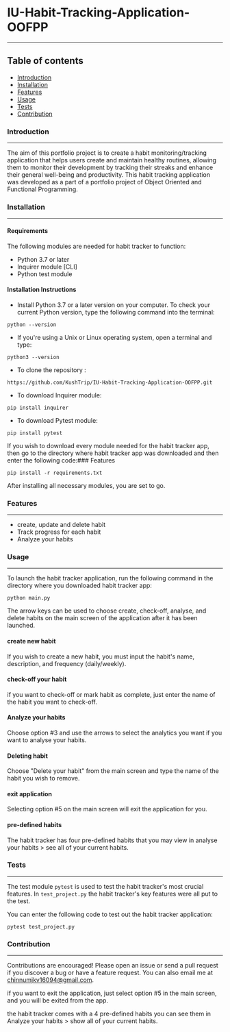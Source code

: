 # IU-Habit-Tracking-Application-OOFPP
***
## Table of contents
- [Introduction](#Introduction)
- [Installation](#Installation)
- [Features](#Features)
- [Usage](#Usage)
- [Tests](#Tests)
- [Contribution](#Contribution)

### Introduction
***
The aim of this portfolio project is to create a habit monitoring/tracking application that helps users create and maintain healthy routines, allowing them to monitor their development by tracking their streaks and enhance their general well-being and productivity.
This habit tracking application was developed as a part of a portfolio  project of Object Oriented and Functional Programming.

### Installation
***
#### Requirements
The following modules are needed for habit tracker to function:
- Python 3.7 or later 
- Inquirer module [CLI]
- Python test module

#### Installation Instructions
* Install Python 3.7 or a later version on your computer. To check your current Python version, type the following command into the terminal: 
```commandline
python --version
```
* If you're using a Unix or Linux operating system, open a terminal and type:
```commandline
python3 --version
```
* To clone the repository : 

```commandline
https://github.com/KushTrip/IU-Habit-Tracking-Application-OOFPP.git
```
* To download Inquirer module: 
```commandline
pip install inquirer
```
* To download Pytest module:
```commandline
pip install pytest
```
If you wish to download every module needed for the habit tracker app, then go to the directory where habit tracker app was downloaded and then enter the following code:### Features
```commandline
pip install -r requirements.txt
```
After installing all necessary modules, you are set to go.

### Features
***
* create, update and delete habit
* Track progress for each habit
* Analyze your habits

### Usage
***
To launch the habit tracker application, run the following command in the directory where you downloaded habit tracker app:
```commandline
python main.py
```
The arrow keys can be used to choose create, check-off, analyse, and delete habits on the main screen of the application after it has been launched.

#### create new habit
If you wish to create a new habit, you must input the habit's name, description, and frequency (daily/weekly).

#### check-off your habit
if you want to check-off or mark habit as complete, just enter the name of the habit you want to check-off.

#### Analyze your habits
Choose option #3 and use the arrows to select the analytics you want if you want to analyse your habits.

#### Deleting habit
Choose "Delete your habit" from the main screen and type the name of the habit you wish to remove.

#### exit application
Selecting option #5 on the main screen will exit the application for you.

#### pre-defined habits
The habit tracker has four pre-defined habits that you may view in analyse your habits > see all of your current habits.

### Tests
***
The test module ```pytest``` is used to test the habit tracker's most crucial features. In ```test_project.py``` the habit tracker's key features were all put to the test.

You can enter the following code to test out the habit tracker application:
```commandline
pytest test_project.py
```
### Contribution
***
Contributions are encouraged! Please open an issue or send a pull request if you discover a bug or have a feature request. You can also email me at chinnumjkv16094@gmail.com.


if you want to exit the application, just select option #5 in the main screen, and you will be exited from the app.

the habit tracker comes with a 4 pre-defined habits you can see them in Analyze your habits > show all of your current habits.
